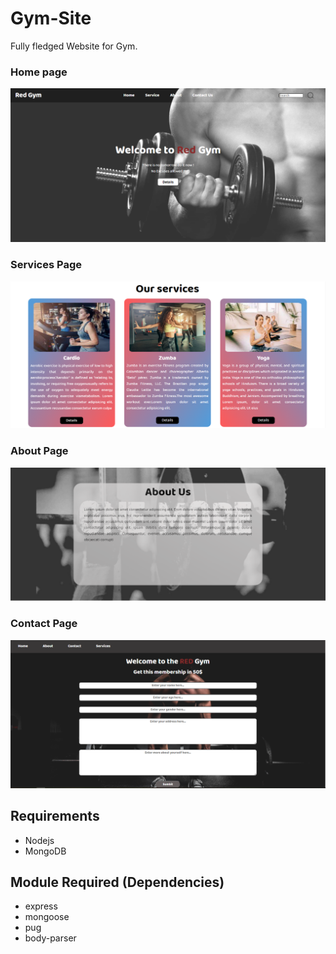 # Gym-Site
Fully fledged Website for Gym. 

### Home page
<img src="banner/home.png" alt="home.png"/>

### Services Page
<img src="banner/services.png" alt="services.png"/>
 
### About Page
<img src="banner/about.png" alt="about.png"/>

### Contact Page
<img src="banner/contact.png" alt="contact.png"/>

## Requirements
- Nodejs
- MongoDB

## Module Required (Dependencies)
- express
- mongoose
- pug
- body-parser

